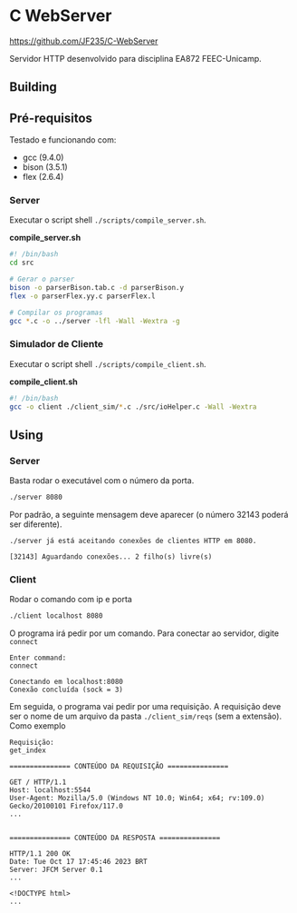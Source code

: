 # C WebServer

<https://github.com/JF235/C-WebServer>

Servidor HTTP desenvolvido para disciplina EA872 FEEC-Unicamp.

## Building

## Pré-requisitos

Testado e funcionando com:
- gcc (9.4.0)
- bison (3.5.1)
- flex (2.6.4)

### Server

Executar o script shell `./scripts/compile_server.sh`.

**compile_server.sh**

```bash
#! /bin/bash
cd src

# Gerar o parser
bison -o parserBison.tab.c -d parserBison.y
flex -o parserFlex.yy.c parserFlex.l 

# Compilar os programas
gcc *.c -o ../server -lfl -Wall -Wextra -g
```

### Simulador de Cliente

Executar o script shell `./scripts/compile_client.sh`.

**compile_client.sh**

```bash
#! /bin/bash
gcc -o client ./client_sim/*.c ./src/ioHelper.c -Wall -Wextra
```

## Using

### Server

Basta rodar o executável com o número da porta.

```bash
./server 8080
```

Por padrão, a seguinte mensagem deve aparecer (o número 32143 poderá ser diferente).

```
./server já está aceitando conexões de clientes HTTP em 8080.

[32143] Aguardando conexões... 2 filho(s) livre(s)
```

### Client

Rodar o comando com ip e porta

```bash
./client localhost 8080
```

O programa irá pedir por um comando. Para conectar ao servidor, digite `connect`

```
Enter command:
connect

Conectando em localhost:8080
Conexão concluída (sock = 3)
```

Em seguida, o programa vai pedir por uma requisição. A requisição deve ser o nome de um arquivo da pasta `./client_sim/reqs` (sem a extensão). Como exemplo

```
Requisição:
get_index

=============== CONTEÚDO DA REQUISIÇÃO =============== 

GET / HTTP/1.1
Host: localhost:5544
User-Agent: Mozilla/5.0 (Windows NT 10.0; Win64; x64; rv:109.0) Gecko/20100101 Firefox/117.0
...


=============== CONTEÚDO DA RESPOSTA ===============

HTTP/1.1 200 OK
Date: Tue Oct 17 17:45:46 2023 BRT
Server: JFCM Server 0.1
...

<!DOCTYPE html>
...
```